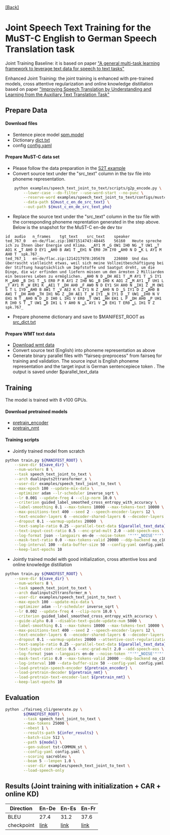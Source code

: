 [[Back]](..)

# Joint Speech Text Training for the MuST-C English to German Speech Translation task

Joint Training Baseline: it is based on paper ["A general multi-task learning framework to leverage text data for speech to text tasks"](https://arxiv.org/pdf/2010.11338.pdf)

Enhanced Joint Training: the joint training is enhanced with pre-trained models, cross attentive regularization and online knowledge distillation based on paper ["Improving Speech Translation by Understanding and Learning from the Auxiliary Text Translation Task"](https://research.fb.com/publications/improving-speech-translation-by-understanding-and-learning-from-the-auxiliary-text-translation-task)

## Prepare Data
#### Download files
-   Sentence piece model [spm.model](https://dl.fbaipublicfiles.com/joint_speech_text_4_s2t/must_c/en_de/spm.model)
-   Dictionary [dict.txt](https://dl.fbaipublicfiles.com/joint_speech_text_4_s2t/must_c/en_de/dict.txt)
-   config [config.yaml](https://dl.fbaipublicfiles.com/joint_speech_text_4_s2t/must_c/en_de/config.yaml)
#### Prepare MuST-C data set
-   Please follow the data preparation in the [S2T example](https://github.com/pytorch/fairseq/blob/main/examples/speech_to_text/docs/mustc_example.md)
-   Convert source text under the "src_text" column in the tsv file into phoneme representation.
```bash
    python examples/speech_text_joint_to_text/scripts/g2p_encode.py \
        --lower-case --do-filter --use-word-start --no-punc \
        --reserve-word examples/speech_text_joint_to_text/configs/mustc_noise.list \
        --data-path ${must_c_en_de_src_text} \
        --out-path ${must_c_en_de_src_text_pho}
```
-   Replace the source text under the "src_text" column in the tsv file with the corresponding phoneme reprentation generated in the step above.
Below is the snapshot for the MuST-C en-de dev tsv
```
id  audio   n_frames    tgt_text    src_text    speaker
ted_767_0   en-de/flac.zip:10071514743:48445    56160   Heute spreche ich zu Ihnen über Energie und Klima.  ▁AY1 M ▁G OW1 IH0 NG ▁T UW1 ▁T AO1 K ▁T AH0 D EY1 ▁AH0 B AW1 T ▁EH1 N ER0 JH IY0 ▁AH0 N D ▁K L AY1 M AH0 T  spk.767_
ted_767_1   en-de/flac.zip:1214217978:205678    226080  Und das überrascht vielleicht etwas, weil sich meine Vollzeitbeschäftigung bei der Stiftung hauptsächlich um Impfstoffe und Saatgut dreht, um die Dinge, die wir erfinden und liefern müssen um den ärmsten 2 Milliarden ein besseres Leben zu ermöglichen. ▁AH0 N D ▁DH AE1 T ▁M AY1 T ▁S IY1 M ▁AH0 ▁B IH1 T ▁S ER0 P R AY1 Z IH0 NG ▁B IH0 K AO1 Z ▁M AY1 ▁F UH1 L ▁T AY1 M ▁W ER1 K ▁AE1 T ▁DH AH0 ▁F AW0 N D EY1 SH AH0 N ▁IH1 Z ▁M OW1 S T L IY0 ▁AH0 B AW1 T ▁V AE2 K S IY1 N Z ▁AH0 N D ▁S IY1 D Z ▁AH0 B AW1 T ▁DH AH0 ▁TH IH1 NG Z ▁DH AE1 T ▁W IY1 ▁N IY1 D ▁T UW1 ▁IH0 N V EH1 N T ▁AH0 N D ▁D IH0 L IH1 V ER0 ▁T UW1 ▁HH EH1 L P ▁DH AH0 ▁P UH1 R IH0 S T ▁T UW1 ▁B IH1 L Y AH0 N ▁L AY1 V ▁B EH1 T ER0 ▁L IH1 V Z spk.767_
```
-   Prepare phoneme dictionary and save to $MANIFEST_ROOT as [src_dict.txt](https://dl.fbaipublicfiles.com/joint_speech_text_4_s2t/must_c/en_de/src_dict.txt)
#### Prepare WMT text data
-   [Download wmt data](https://github.com/pytorch/fairseq/blob/main/examples/translation/prepare-wmt14en2de.sh)
-   Convert source text (English) into phoneme representation as above
-   Generate binary parallel files with "fairseq-preprocess" from fairseq for training and validation. The source input is English phoneme representation and the target input is German sentencepiece token .  The output is saved under $parallel_text_data

## Training
The model is trained with 8 v100 GPUs.

#### Download pretrained models
-    [pretrain_encoder](https://dl.fbaipublicfiles.com/fairseq/s2t/mustc_joint_asr_transformer_m.pt)
-    [pretrain_nmt](https://dl.fbaipublicfiles.com/joint_speech_text_4_s2t/must_c/en_de/checkpoint_mt.pt)

#### Training scripts
- Jointly trained model from scratch
```bash
python train.py ${MANIFEST_ROOT} \
    --save-dir ${save_dir} \
    --num-workers 8 \
    --task speech_text_joint_to_text \
    --arch dualinputs2ttransformer_s \
    --user-dir examples/speech_text_joint_to_text \
    --max-epoch 100 --update-mix-data \
    --optimizer adam --lr-scheduler inverse_sqrt \
    --lr 0.001 --update-freq 4 --clip-norm 10.0 \
    --criterion guided_label_smoothed_cross_entropy_with_accuracy \
    --label-smoothing 0.1 --max-tokens 10000 --max-tokens-text 10000 \
    --max-positions-text 400 --seed 2 --speech-encoder-layers 12 \
    --text-encoder-layers 6 --encoder-shared-layers 6 --decoder-layers 6 \
    --dropout 0.1 --warmup-updates 20000  \
    --text-sample-ratio 0.25 --parallel-text-data ${parallel_text_data} \
    --text-input-cost-ratio 0.5 --enc-grad-mult 2.0 --add-speech-eos \
    --log-format json --langpairs en-de --noise-token '"'"'▁NOISE'"'"' \
    --mask-text-ratio 0.0 --max-tokens-valid 20000 --ddp-backend no_c10d \
    --log-interval 100 --data-buffer-size 50 --config-yaml config.yaml \
    --keep-last-epochs 10
```
- Jointly trained model with good initialization, cross attentive loss and online knowledge distillation
```bash
python train.py ${MANIFEST_ROOT} \
    --save-dir ${save_dir} \
    --num-workers 8 \
    --task speech_text_joint_to_text \
    --arch dualinputs2ttransformer_m \
    --user-dir examples/speech_text_joint_to_text \
    --max-epoch 100 --update-mix-data \
    --optimizer adam --lr-scheduler inverse_sqrt \
    --lr 0.002 --update-freq 4 --clip-norm 10.0 \
    --criterion guided_label_smoothed_cross_entropy_with_accuracy \
    --guide-alpha 0.8 --disable-text-guide-update-num 5000 \
    --label-smoothing 0.1 --max-tokens 10000 --max-tokens-text 10000 \
    --max-positions-text 400 --seed 2 --speech-encoder-layers 12 \
    --text-encoder-layers 6 --encoder-shared-layers 6 --decoder-layers 6 \
    --dropout 0.1 --warmup-updates 20000 --attentive-cost-regularization 0.02 \
    --text-sample-ratio 0.25 --parallel-text-data ${parallel_text_data} \
    --text-input-cost-ratio 0.5 --enc-grad-mult 2.0 --add-speech-eos \
    --log-format json --langpairs en-de --noise-token '"'"'▁NOISE'"'"' \
    --mask-text-ratio 0.0 --max-tokens-valid 20000 --ddp-backend no_c10d \
    --log-interval 100 --data-buffer-size 50 --config-yaml config.yaml \
    --load-pretrain-speech-encoder ${pretrain_encoder} \
    --load-pretrain-decoder ${pretrain_nmt} \
    --load-pretrain-text-encoder-last ${pretrain_nmt} \
    --keep-last-epochs 10
```

## Evaluation
```bash
python ./fairseq_cli/generate.py \
        ${MANIFEST_ROOT} \
        --task speech_text_joint_to_text \
        --max-tokens 25000 \
        --nbest 1 \
        --results-path ${infer_results} \
        --batch-size 512 \
        --path ${model} \
        --gen-subset tst-COMMON_st \
        --config-yaml config.yaml \
        --scoring sacrebleu \
        --beam 5 --lenpen 1.0 \
        --user-dir examples/speech_text_joint_to_text \
        --load-speech-only
```

## Results (Joint training with initialization + CAR + online KD)
|Direction|En-De | En-Es | En-Fr |
|---|---|---|---|
|BLEU|27.4| 31.2 | 37.6 |
|checkpoint | [link](https://dl.fbaipublicfiles.com/joint_speech_text_4_s2t/must_c/en_de/checkpoint_ave_10.pt) |[link](https://dl.fbaipublicfiles.com/joint_speech_text_4_s2t/must_c/en_es/checkpoint_ave_10.pt)|[link](https://dl.fbaipublicfiles.com/joint_speech_text_4_s2t/must_c/en_fr/checkpoint_ave_10.pt)|
